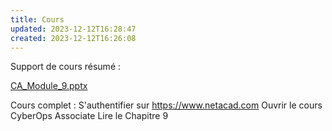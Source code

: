 ```yaml
---
title: Cours
updated: 2023-12-12T16:28:47
created: 2023-12-12T16:26:08
---
```


Support de cours résumé :

[CA_Module_9.pptx](https://groupesb-my.sharepoint.com/:p:/g/personal/arthur_trouillon_saint-benigne_fr/ERxClURPXdRKvJQFgTe8DnsBymb4cCWvtkuXOd3XF6j7IA)

Cours complet :
S'authentifier sur <https://www.netacad.com>
Ouvrir le cours CyberOps Associate
Lire le Chapitre 9
